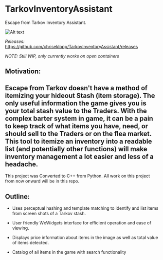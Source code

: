 # TarkovInventoryAssistant
Escape from Tarkov Inventory Assistant.




![Alt text](/../../../chriseklopp/blob/main/TIA_screenshot11.PNG?raw=true "Title")

*Releases:*
https://github.com/chriseklopp/TarkovInventoryAssistant/releases

*NOTE: Still WIP, only currently works on open containers*

Motivation:
------------------------------------------------------------------------------------------------------------------------
Escape from Tarkov doesn't have a method of itemizing your hideout Stash (item storage). The only useful information the
game gives you is your total stash value to the Traders. With the complex barter system in game, it can be a pain to
keep track of what items you have, need, or should sell to the Traders or on the flea market. This tool to itemize an
inventory into a readable list (and potentially other functions) will make inventory management a lot easier and less of
a headache.
------------------------------------------------------------------------------------------------------------------------

This project was Converted to C++ from Python.
All work on this project from now onward will be in this repo.

Outline:
------------------------------------------------------------------------------------------------------------------------
- Uses perceptual hashing and template matching to identify and list items from screen shots of a Tarkov stash.

- User friendly WxWidgets interface for efficient operation and ease of viewing.

- Displays price information about items in the image as well as total value of items detected.

- Catalog of all items in the game with search functionality
